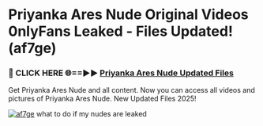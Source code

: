 # Priyanka Ares Nude Original Videos 0nlyFans Leaked - Files Updated! (af7ge)

<h3>🔴 CLICK HERE 🌐==►► <a href="https://tinyurl.com/52m3yx9h" rel="nofollow">Priyanka Ares Nude Updated Files</a></h3>

Get Priyanka Ares Nude and all content. Now you can access all videos and pictures of Priyanka Ares Nude. New Updated Files 2025!

[![af7ge](https://i.imgur.com/TnHtlc8.gif)](https://tinyurl.com/52m3yx9h)
what to do if my nudes are leaked